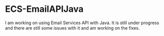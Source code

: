 # ECS-EmailAPIJava

I am working on using Email Services API with Java. It is still under progress and there are still some issues with it and am working on the fixes.
